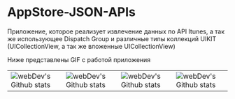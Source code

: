 # AppStore-JSON-APIs 

Приложение, которое реализует извлечение данных по API Itunes, а так же использующее Dispatch Group и различные типы коллекций UIKIT (UICollectionView, а так же вложенные UICollectionView)

Ниже представлены GIF с работой приложения 

<!-- <p align="left"> 
       ![Demo1](https://github.com/MaximSamodurov/Demo/blob/5ec34dc964466d842ce7c528c523cddfa69c1549/ezgif.com-video-to-gif.gif)
       ![Demo2](https://github.com/MaximSamodurov/Demo/blob/58480a855d32d754adaaded6af65afeb3ddc7848/appStoreJsonDemo2.gif)
       ![Demo3](https://github.com/MaximSamodurov/Demo/blob/58480a855d32d754adaaded6af65afeb3ddc7848/appStoreJsonDemo3.gif)
       ![Demo4](https://github.com/MaximSamodurov/Demo/blob/58480a855d32d754adaaded6af65afeb3ddc7848/appStoreJsonDemo4.gif)
</p> -->

<table>
  <tr>
    <td>
      <img align="left" src="https://github.com/MaximSamodurov/Demo/blob/5ec34dc964466d842ce7c528c523cddfa69c1549/ezgif.com-video-to-gif.gif" alt="webDev's Github stats" />
    </td>
    <td>
      <img align="left" src="https://github.com/MaximSamodurov/Demo/blob/58480a855d32d754adaaded6af65afeb3ddc7848/appStoreJsonDemo2.gif" alt="webDev's Github stats" />
    </td>
    <td>
      <img align="left" src="https://github.com/MaximSamodurov/Demo/blob/58480a855d32d754adaaded6af65afeb3ddc7848/appStoreJsonDemo3.gif" alt="webDev's Github stats" />
    </td>
     <td>
      <img align="left" src="https://github.com/MaximSamodurov/Demo/blob/58480a855d32d754adaaded6af65afeb3ddc7848/appStoreJsonDemo4.gif" alt="webDev's Github stats" />
    </td>
  </tr>
</table>
